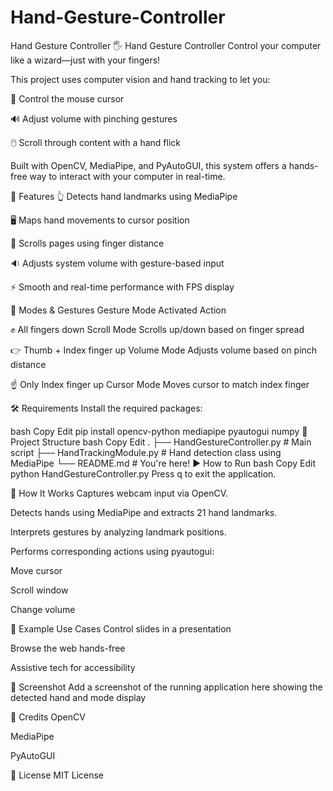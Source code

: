 # Hand-Gesture-Controller
Hand Gesture Controller
🖐️ Hand Gesture Controller
Control your computer like a wizard—just with your fingers!

This project uses computer vision and hand tracking to let you:

🎯 Control the mouse cursor

🔊 Adjust volume with pinching gestures

🖱️ Scroll through content with a hand flick

Built with OpenCV, MediaPipe, and PyAutoGUI, this system offers a hands-free way to interact with your computer in real-time.

🚀 Features
👆 Detects hand landmarks using MediaPipe

🖥️ Maps hand movements to cursor position

📜 Scrolls pages using finger distance

🔉 Adjusts system volume with gesture-based input

⚡ Smooth and real-time performance with FPS display

🧠 Modes & Gestures
Gesture	Mode Activated	Action

✊ All fingers down	Scroll Mode	Scrolls up/down based on finger spread

👉 Thumb + Index finger up	Volume Mode	Adjusts volume based on pinch distance

☝️ Only Index finger up	Cursor Mode	Moves cursor to match index finger

🛠️ Requirements
Install the required packages:

bash
Copy
Edit
pip install opencv-python mediapipe pyautogui numpy
📁 Project Structure
bash
Copy
Edit
.
├── HandGestureController.py        # Main script
├── HandTrackingModule.py           # Hand detection class using MediaPipe
└── README.md                       # You're here!
▶️ How to Run
bash
Copy
Edit
python HandGestureController.py
Press q to exit the application.

🧠 How It Works
Captures webcam input via OpenCV.

Detects hands using MediaPipe and extracts 21 hand landmarks.

Interprets gestures by analyzing landmark positions.

Performs corresponding actions using pyautogui:

Move cursor

Scroll window

Change volume

🧪 Example Use Cases
Control slides in a presentation

Browse the web hands-free

Assistive tech for accessibility

📸 Screenshot
Add a screenshot of the running application here showing the detected hand and mode display

🙌 Credits
OpenCV

MediaPipe

PyAutoGUI

📜 License
MIT License

